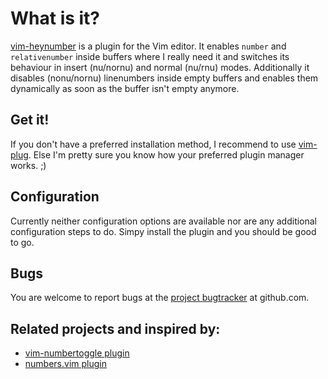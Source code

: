 # What is it?
[vim-heynumber][what-vim-heynumber] is a plugin for the Vim editor.
It enables `number` and `relativenumber` inside buffers where I really need it and switches
its behaviour in insert (nu/nornu) and normal (nu/rnu) modes.
Additionally it disables (nonu/nornu) linenumbers inside empty buffers and enables them dynamically
as soon as the buffer isn't empty anymore.

[what-vim-heynumber]:https://github.com/frace/vim-heynumber


## Get it!
If you don't have a preferred installation method, I recommend to use [vim-plug][getit-vimplug].
Else I'm pretty sure you know how your preferred plugin manager works. ;)

[getit-vimplug]: https://github.com/junegunn/vim-plug


## Configuration
Currently neither configuration options are available nor are any additional configuration
steps to do. Simpy install the plugin and you should be good to go.


## Bugs
You are welcome to report bugs at the [project bugtracker][bugs-tracker] at github.com.

[bugs-tracker]: https://github.com/frace/vim-heynumber/issues


## Related projects and inspired by:
+ [vim-numbertoggle plugin][related-1]
+ [numbers.vim plugin][related-2]

[related-1]: https://github.com/jeffkreeftmeijer/vim-numbertoggle
[related-2]: https://github.com/myusuf3/numbers.vim
